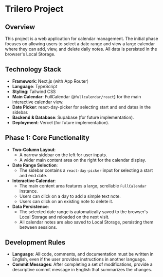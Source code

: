 # Trilero Project

## Overview

This project is a web application for calendar management. The initial phase focuses on allowing users to select a date range and view a large calendar where they can add, view, and delete daily notes. All data is persisted in the browser's Local Storage.

## Technology Stack

- **Framework**: Next.js (with App Router)
- **Language**: TypeScript
- **Styling**: Tailwind CSS
- **Main Calendar**: FullCalendar (`@fullcalendar/react`) for the main interactive calendar view.
- **Date Picker**: react-day-picker for selecting start and end dates in the sidebar.
- **Backend & Database**: Supabase (for future implementation).
- **Deployment**: Vercel (for future implementation).

## Phase 1: Core Functionality

- **Two-Column Layout**:
  - A narrow sidebar on the left for user inputs.
  - A wider main content area on the right for the calendar display.
- **Date Range Selection**:
  - The sidebar contains a `react-day-picker` input for selecting a start and end date.
- **Interactive Calendar**:
  - The main content area features a large, scrollable `FullCalendar` instance.
  - Users can click on a day to add a simple text note.
  - Users can click on an existing note to delete it.
- **Data Persistence**:
  - The selected date range is automatically saved to the browser's Local Storage and reloaded on the next visit.
  - All calendar notes are also saved to Local Storage, persisting them between sessions.

## Development Rules

- **Language**: All code, comments, and documentation must be written in English, even if the user provides instructions in another language.
- **Commit Messages**: After completing a set of modifications, provide a descriptive commit message in English that summarizes the changes.